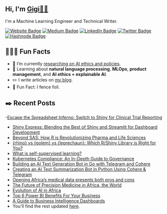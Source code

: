 <h2>Hi, I'm <a href="https://sites.google.com/view/gigikenneth/">Gigi👋🏾</a></h2>
<p>I'm a Machine Learning Engineer and Technical Writer. </p>

<!--tags -->    
<p><a href="https://sites.google.com/view/gigikenneth/"><img src="https://img.shields.io/badge/-Website-4E69C8?style=flat-square&amp;labelColor=4E69C8&amp;logo=website&amp;link=https://sites.google.com/view/gigikenneth/" alt="Website Badge"></a> 
<a href="https://medium.com/@bluegenes"><img src="https://img.shields.io/badge/-Medium-14c767?style=flat-square&amp;labelColor=14c767&amp;logo=Medium&amp;link=https://medium.com/@bluegenes" alt="Medium Badge"></a> <a href="https://www.linkedin.com/in/gigikenneth/"><img src="https://img.shields.io/badge/-LinkedIn-0077B5?style=flat-square&amp;labelColor=0077B5&amp;logo=LinkedIn&amp;link=https://www.linkedin.com/in/gigikenneth/" alt="LinkedIn Badge"></a> <a href="https://twitter.com/gigi_kenneth/"><img src="https://img.shields.io/badge/-Twitter-0077B5?style=flat-square&amp;labelColor=0077B5&amp;logo=Twitter&amp;link=https://twitter.com/gigi_kenneth/" alt="Twitter Badge"></a> <a href="https://bluegenes.hashnode.dev/"><img src="https://img.shields.io/badge/-Hashnode-0077B5?style=flat-square&amp;labelColor=0077B5&amp;logo=Hashnode&amp;link=https://bluegenes.hashnode.dev/" alt="Hashnode Badge"></a> 

<!--can include something here but won't -->    
<p></p>

<!--probably replace this gif with something else
<img align="right" src="https://media1.giphy.com/media/13HgwGsXF0aiGY/giphy.gif" />
--> 

<!--Fun Facts Area-->
<h2>👩🏽‍💻 Fun  Facts</h2>
<ul>
    
<li>📝 I’m currently <a href="https://gigikenneth.github.io/ai-ethical-implications/">researching on AI ethics and policies</a>.</li>
    
<li>🤔 Learning about <strong>natural language processing</strong>, <strong>MLOps</strong>, <strong>product management</strong>, and <strong>AI ethics + explainable AI</strong>.</li>
    
<li>✏️ I write articles on <a href="https://bluegenes.medium.com">my blog</a>.</li>

<!--update with resume link 
<li>📙 Check out my <a href="https://www.link to pdf">resume</a>.</li> -->    
<li>🤺 Fun Fact: I fence foil.</li>
</ul>

<h2>✒️ Recent Posts</h2>

-[Escape the Spreadsheet Inferno: Switch to Shiny for Clinical Trial Reporting](https://appsilon.com/shiny-for-clinical-trial-reporting/)
- [Shiny Express: Blending the Best of Shiny and Streamlit for Dashboard Development](https://appsilon.com/shiny-express-intro/)
- [Beyond SAS: How R is Revolutionizing Pharma and Life Sciences](https://appsilon.com/r-vs-sas-pharma-life-sciences/)
- [{rhino} vs {golem} vs {leprechaun}: Which R/Shiny Library is Right for You?](https://appsilon.com/rhino-vs-golem-vs-leprechaun/)
- [What is self-supervised learning?](https://www.educative.io/answers/what-is-self-supervised-learning)
- [Kubernetes Compliance: An In-Depth Guide to Governance](https://loft.sh/blog/kubernetes-compliance-an-in-depth-guide-to-governance/)
- [Building an AI Text Generation Bot in Go with Telegram and Cohere](https://bluegenes.hashnode.dev/building-an-ai-text-generation-bot-in-go-with-telegram-and-cohere)
- [Creating an AI Text Summarization Bot in Python Using Cohere & Telegram](https://bluegenes.hashnode.dev/creating-an-ai-text-summarization-bot-in-python-using-cohere-telegram)
- [Opening Africa’s medical data presents both pros and cons](https://www.the-yuan.com/337/Opening-Africa-s-medical-data-presents-both-pros-and-cons.html)
- [The Future of Precision Medicine in Africa, the World](https://www.the-yuan.com/305/The-Future-of-Precision-Medicine-in-Africa-the-World.html)
- [Evolution of AI in Africa](https://www.the-yuan.com/159/Evolution-of-AI-in-Africa.html)
- [Top 6 Power BI Benefits For Your Business](https://blog.panoply.io/benefits-of-power-bi)
- [A Guide to Business Intelligence Dashboards](https://www.plutora.com/blog/guide-business-intelligence-dashboards)
- You'll find the rest updated [here](https://sites.google.com/view/gigikenneth/articles).

